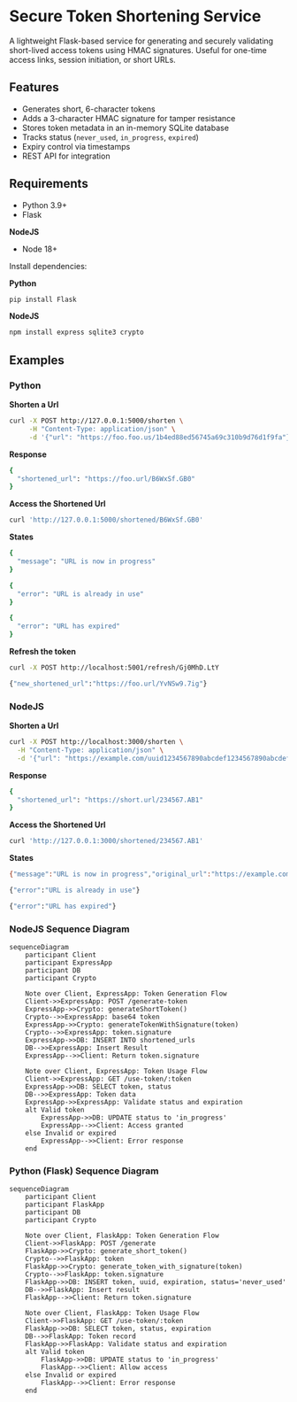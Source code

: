 # Secure Token Shortening Service

A lightweight Flask-based service for generating and securely validating short-lived access tokens using HMAC signatures. Useful for one-time access links, session initiation, or short URLs.

## Features

- Generates short, 6-character tokens
- Adds a 3-character HMAC signature for tamper resistance
- Stores token metadata in an in-memory SQLite database
- Tracks status (`never_used`, `in_progress`, `expired`)
- Expiry control via timestamps
- REST API for integration

## Requirements

- Python 3.9+
- Flask

**NodeJS**
- Node 18+

Install dependencies:

**Python**
```bash
pip install Flask
```
**NodeJS**
```bash
npm install express sqlite3 crypto
```

## Examples
### Python

**Shorten a Url**
```bash
curl -X POST http://127.0.0.1:5000/shorten \
     -H "Content-Type: application/json" \
     -d '{"url": "https://foo.foo.us/1b4ed88ed56745a69c310b9d76d1f9fa"}'
```

**Response**
```bash
{
  "shortened_url": "https://foo.url/B6WxSf.GB0"
}
```

**Access the Shortened Url** 
```bash
curl 'http://127.0.0.1:5000/shortened/B6WxSf.GB0'
```
**States**
```bash
{
  "message": "URL is now in progress"
}
```

```bash
{
  "error": "URL is already in use"
}
```

```bash
{
  "error": "URL has expired"
}
```

**Refresh the token**
```bash
curl -X POST http://localhost:5001/refresh/Gj0MhD.LtY
```

```bash
{"new_shortened_url":"https://foo.url/YvNSw9.7ig"}
```

### NodeJS

**Shorten a Url**
```bash
curl -X POST http://localhost:3000/shorten \
  -H "Content-Type: application/json" \
  -d '{"url": "https://example.com/uuid1234567890abcdef1234567890abcdef"}'
```
**Response**
```bash
{
  "shortened_url": "https://short.url/234567.AB1"
}
```
**Access the Shortened Url** 
```bash
curl 'http://127.0.0.1:3000/shortened/234567.AB1'
```

**States**
```bash
{"message":"URL is now in progress","original_url":"https://example.com/1234567890abcdef1234567890abcdef"}
```
```bash
{"error":"URL is already in use"}
```

```bash
{"error":"URL has expired"}
```

### NodeJS Sequence Diagram
```mermaid
sequenceDiagram
    participant Client
    participant ExpressApp
    participant DB
    participant Crypto

    Note over Client, ExpressApp: Token Generation Flow
    Client->>ExpressApp: POST /generate-token
    ExpressApp->>Crypto: generateShortToken()
    Crypto-->>ExpressApp: base64 token
    ExpressApp->>Crypto: generateTokenWithSignature(token)
    Crypto-->>ExpressApp: token.signature
    ExpressApp->>DB: INSERT INTO shortened_urls
    DB-->>ExpressApp: Insert Result
    ExpressApp-->>Client: Return token.signature

    Note over Client, ExpressApp: Token Usage Flow
    Client->>ExpressApp: GET /use-token/:token
    ExpressApp->>DB: SELECT token, status
    DB-->>ExpressApp: Token data
    ExpressApp->>ExpressApp: Validate status and expiration
    alt Valid token
        ExpressApp->>DB: UPDATE status to 'in_progress'
        ExpressApp-->>Client: Access granted
    else Invalid or expired
        ExpressApp-->>Client: Error response
    end
```

### Python (Flask) Sequence Diagram
```mermaid
sequenceDiagram
    participant Client
    participant FlaskApp
    participant DB
    participant Crypto

    Note over Client, FlaskApp: Token Generation Flow
    Client->>FlaskApp: POST /generate
    FlaskApp->>Crypto: generate_short_token()
    Crypto-->>FlaskApp: token
    FlaskApp->>Crypto: generate_token_with_signature(token)
    Crypto-->>FlaskApp: token.signature
    FlaskApp->>DB: INSERT token, uuid, expiration, status='never_used'
    DB-->>FlaskApp: Insert result
    FlaskApp-->>Client: Return token.signature

    Note over Client, FlaskApp: Token Usage Flow
    Client->>FlaskApp: GET /use-token/:token
    FlaskApp->>DB: SELECT token, status, expiration
    DB-->>FlaskApp: Token record
    FlaskApp->>FlaskApp: Validate status and expiration
    alt Valid token
        FlaskApp->>DB: UPDATE status to 'in_progress'
        FlaskApp-->>Client: Allow access
    else Invalid or expired
        FlaskApp-->>Client: Error response
    end
```
